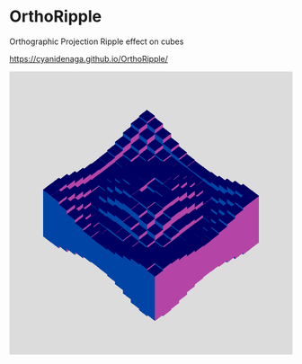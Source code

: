 # OrthoRipple
Orthographic Projection Ripple effect on cubes

https://cyanidenaga.github.io/OrthoRipple/


![](canvas.png)
